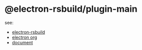 # @electron-rsbuild/plugin-main

see:

- [electron-rsbuild](https://github.com/veaba/electron-rsbuild)
- [electron org](https://github.com/electron-rsbuild/electron-rsbuild)
- [document](https://electron-rsbuild.org)

